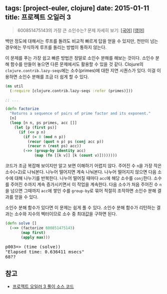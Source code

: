 tags: [project-euler, clojure]
date: 2015-01-11
title: 프로젝트 오일러 3
---
> 600851475143의 가장 큰 소인수는?
> 문제 자세히 보기: [[국어]](http://euler.synap.co.kr/prob_detail.php?id=3) [[영어]](https://projecteuler.net/problem=3)

백만 정도에 대해서는 루프를 돌려도 비교적 빠르게 답을 얻을 수 있지만, 천만이 넘는 경우에는 무식하게 루프를 돌리는 방법이 통하지 않는다.
<!--more-->

이 문제를 푸는 가장 쉽고 빠른 방법은 정말로 소인수 분해를 해보는 것이다. 소인수 분해 함수를 만들어 놓으면 다른 문제에서도 활용할 수 있을 것 같다. Clojure의 `clojure.contrib.lazy-seqs`에는 소수(primes)에 대한 지연 시퀀스가 있다. 이걸 이용하면 소인수 분해를 조금 더 쉽게 할 수 있다.

```clojure
(ns util
  (:require [clojure.contrib.lazy-seqs :refer (primes)]))

;; ...

(defn factorize
  "Returns a sequence of pairs of prime factor and its exponent."
  [n]
  (loop [n n, ps primes, acc []]
    (let [p (first ps)]
      (if (<= p n)
        (if (= 0 (mod n p))
          (recur (quot n p) ps (conj acc p))
          (recur n (rest ps) acc))
        (->> (group-by identity acc)
             (map (fn [[k v]] [k (count v)])))))))
```

코드가 조금 복잡해 보이지만 알고 보면 이해하기 어렵지 않다. 주어진 수 `n`을 가장 작은 소수(=2)로 나눠본다. 나누어 떨어지면 계속 나눠본다. 나누어 떨어지지 않으면 다음 소수에 대해 나누기를 반복한다. 나누어 떨어질 때마다 `acc`에 해당 소수를 `conj`한다. 소수를 주어진 수까지 계속 증가시키면서 이 작업을 계속한다. 다음 소수가 처음 주어진 수 `n`을 넘으면 그때까지 `acc`에 쌓인 수를 `group-by`로 묶어 적절히 조작하면 소인수 분해 결과를 얻을 수 있다.

소인수 분해 함수가 있다면 이 문제는 쉽게 풀 수 있다. 소인수 분해 함수가 리턴하는 결과는 소수와 지수의 벡터이므로 소수 중 최대값을 구하면 된다.

```clojure
(defn solve []
  (->> (factorize 600851475143)
       (map first)
       (apply max)))
```

<pre class="console">
p003=> (time (solve))
"Elapsed time: 0.636411 msecs"
68??
</pre>

## 참고
* [프로젝트 오일러 3 풀이 소스 코드](https://github.com/ntalbs/euler/blob/master/src/p003.clj)
